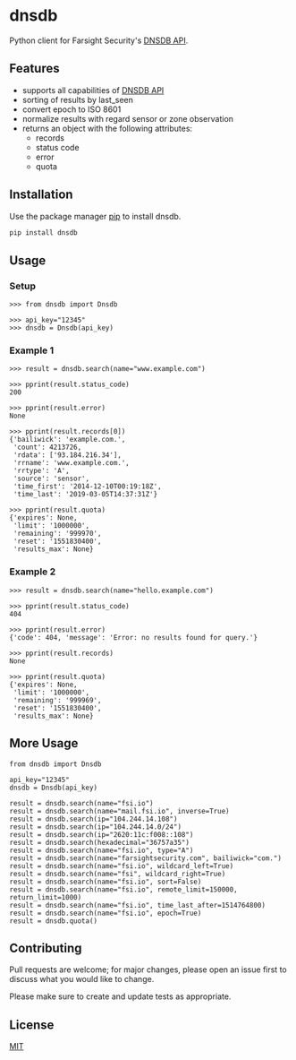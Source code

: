 # dnsdb

Python client for Farsight Security's [DNSDB API](https://api.dnsdb.info/).

## Features

 * supports all capabilities of [DNSDB API](https://api.dnsdb.info/)
 * sorting of results by last_seen
 * convert epoch to ISO 8601
 * normalize results with regard sensor or zone observation
 * returns an object with the following attributes:
    * records
    * status code
    * error
    * quota 

## Installation

Use the package manager [pip](https://pip.pypa.io/en/stable/) to install dnsdb.

```bash
pip install dnsdb
```

## Usage

### Setup
```text
>>> from dnsdb import Dnsdb

>>> api_key="12345"
>>> dnsdb = Dnsdb(api_key)
```

### Example 1
```text
>>> result = dnsdb.search(name="www.example.com")

>>> pprint(result.status_code)
200

>>> pprint(result.error)
None

>>> pprint(result.records[0])
{'bailiwick': 'example.com.',
 'count': 4213726,
 'rdata': ['93.184.216.34'],
 'rrname': 'www.example.com.',
 'rrtype': 'A',
 'source': 'sensor',
 'time_first': '2014-12-10T00:19:18Z',
 'time_last': '2019-03-05T14:37:31Z'}
 
>>> pprint(result.quota)
{'expires': None,
 'limit': '1000000',
 'remaining': '999970',
 'reset': '1551830400',
 'results_max': None}
```

### Example 2
```text
>>> result = dnsdb.search(name="hello.example.com")

>>> pprint(result.status_code)
404

>>> pprint(result.error)
{'code': 404, 'message': 'Error: no results found for query.'}

>>> pprint(result.records)
None

>>> pprint(result.quota)
{'expires': None,
 'limit': '1000000',
 'remaining': '999969',
 'reset': '1551830400',
 'results_max': None}
```

## More Usage
```text
from dnsdb import Dnsdb

api_key="12345"
dnsdb = Dnsdb(api_key)

result = dnsdb.search(name="fsi.io")
result = dnsdb.search(name="mail.fsi.io", inverse=True)
result = dnsdb.search(ip="104.244.14.108")
result = dnsdb.search(ip="104.244.14.0/24")
result = dnsdb.search(ip="2620:11c:f008::108")
result = dnsdb.search(hexadecimal="36757a35")
result = dnsdb.search(name="fsi.io", type="A")
result = dnsdb.search(name="farsightsecurity.com", bailiwick="com.")
result = dnsdb.search(name="fsi.io", wildcard_left=True)
result = dnsdb.search(name="fsi", wildcard_right=True)
result = dnsdb.search(name="fsi.io", sort=False)
result = dnsdb.search(name="fsi.io", remote_limit=150000, return_limit=1000)
result = dnsdb.search(name="fsi.io", time_last_after=1514764800)
result = dnsdb.search(name="fsi.io", epoch=True)
result = dnsdb.quota()
```

## Contributing
Pull requests are welcome; for major changes, please open an issue first to discuss what you would like to change.

Please make sure to create and update tests as appropriate.

## License
[MIT](https://choosealicense.com/licenses/mit/)
